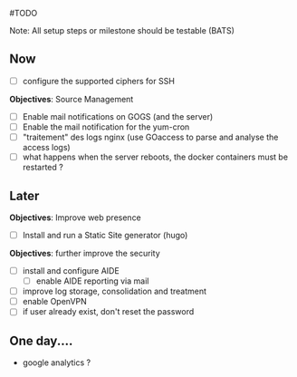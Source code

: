 #TODO


Note: All setup steps or milestone should be testable (BATS)

## Now

- [ ] configure the supported ciphers for SSH

**Objectives**: Source Management
- [ ] Enable mail notifications on GOGS (and the server)
- [ ] Enable the mail notification for the yum-cron
- [ ] "traitement" des logs nginx (use GOaccess to parse and analyse the access logs)
- [ ] what happens when the server reboots, the docker containers must be restarted ?

## Later

**Objectives**: Improve web presence
- [ ] Install and run a Static Site generator (hugo)


**Objectives**: further improve the security

- [ ] install and configure AIDE
    - [ ] enable AIDE reporting via mail
- [ ] improve log storage, consolidation and treatment
- [ ] enable OpenVPN
- [ ] if user already exist, don't reset the password

## One day....
- google analytics ?



